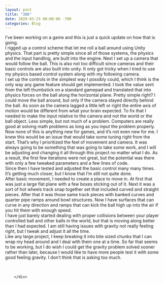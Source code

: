 ```yaml
---
layout: post
title: "386"
date: 2020-03-23 00:00:00 -700
categories: Blog
---
```


<div class="blog-content">
				<div class="paragraph"><span><span>I&rsquo;ve been working on a game and this is just a quick update on how that is going.</span></span><br><span></span><span><span>I rigged up a control scheme that let me roll a ball around using Unity physics. That part is pretty simple since all of those systems, the physics and the input handling, are built into the engine. Next I set up a camera that would follow the ball. This is also not too difficult since cameras and their basic controls are also built into unity. It only got tricky when I tried to use my physics based control system along with my following camera.</span></span><br><span></span><span><span>I set up the controls in the simplest way I possibly could, which I think is the only way any game feature should get implemented. I took the value sent from the left thumbstick on a standard gamepad and translated that into physics forces on the ball along the horizontal plane. Pretty simple right? I could move the ball around, but only if the camera stayed directly behind the ball. As soon as the camera lagged a little left or right the entire axis of motion would be different from what your brain expected. To fix that I needed to make the input relative to the camera and not the world or the ball object. Less simple, but not much of a problem. Computers are really good at solving math problems as long as you input the problem properly.&nbsp;</span></span><br><span></span><span><span>Now none of this is anything new for games, and it&rsquo;s not even new for me. I knew this would be an issue that would take some tuning right from the start. That&rsquo;s why I prioritized the feel of movement and camera. It was always going to be something that was going to take some work, and I will be adjusting and changing it all through this project no matter what I do. As a result, the first few iterations were not great, but the potential was there with only a few tweaked parameters and a few lines of code.</span></span><br><span></span><span><span>Since then I have tested and adjusted the basic control many many times. It&rsquo;s getting much closer, but I know that I&rsquo;m still not quite done.</span></span><br><span></span><span><span>After basic movement, I needed to create a place to move in. At first that was just a large flat plane with a few boxes sticking out of it. Next it was a sort of hot wheels track snap together set that included curved and straight pieces. After that it was those same track pieces with banked curves and quarter pipe ramps around bowl structures. Now I have surfaces that can curve in any direction and ramps that can kick the ball high up into the air if you hit them with enough speed.</span></span><br><span></span><span><span>I have just barely started dealing with proper collisions between your player controlled ball and other balls in the world, but that is moving along better than I had expected. I am still having issues with gravity not really feeling right, but I tweak and adjust it all the time.</span></span><br><span></span><span><span>Like any large project, I keep breaking it into bite sized chunks that I can wrap my head around and I deal with them one at a time. So far that seems to be working, but I do wish I could get the gravity problem solved sooner rather than later, because I would like to have more people test it with some good feeling gravity. I don&rsquo;t think that is asking too much.&nbsp;</span></span><br><span></span><br>&#8203;</div>

		</div>
        